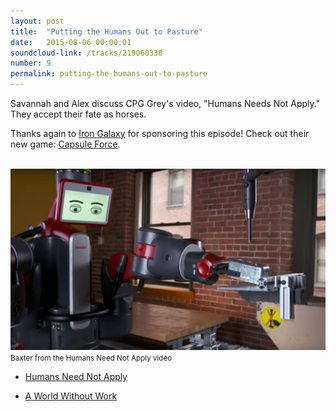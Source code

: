 ```yaml
---
layout: post
title:  "Putting the Humans Out to Pasture"
date:   2015-08-06 00:00:01
soundcloud-link: /tracks/219060338
number: 9
permalink: putting-the-humans-out-to-pasture
---
```


Savannah and Alex discuss CPG Grey's video, "Humans Needs Not Apply." They accept their fate as horses.

Thanks again to [Iron Galaxy](http://irongalaxystudios.com/) for sponsoring this episode! Check out their new game: [Capsule Force](http://capsuleforce.com/).

<br>
<img src="../img/09/baxter.png">
<small>Baxter from the Humans Need Not Apply video</small>

- [Humans Need Not Apply](https://www.youtube.com/watch?v=7Pq-S557XQU)

- [A World Without Work](http://www.theatlantic.com/magazine/archive/2015/07/world-without-work/395294/)